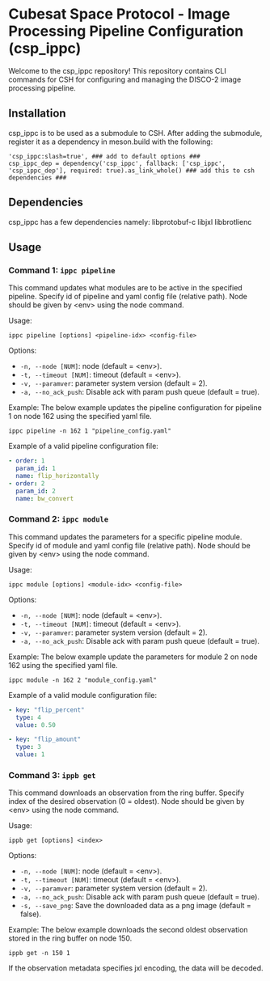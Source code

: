 # Cubesat Space Protocol - Image Processing Pipeline Configuration (csp_ippc)

Welcome to the csp_ippc repository! This repository contains CLI commands for CSH for configuring and managing the DISCO-2 image processing pipeline.

## Installation

csp_ippc is to be used as a submodule to CSH. After adding the submodule, register it as a dependency in meson.build with the following:

```
'csp_ippc:slash=true', ### add to default options ###
csp_ippc_dep = dependency('csp_ippc', fallback: ['csp_ippc', 'csp_ippc_dep'], required: true).as_link_whole() ### add this to csh dependencies ###
```

## Dependencies

csp_ippc has a few dependencies namely: libprotobuf-c libjxl libbrotlienc

## Usage

### Command 1: `ippc pipeline`

This command updates what modules are to be active in the specified pipeline.
Specify id of pipeline and yaml config file (relative path).
Node should be given by \<env\> using the node command.

Usage:

```
ippc pipeline [options] <pipeline-idx> <config-file>
```

Options:

- `-n, --node [NUM]`: node (default = \<env\>).
- `-t, --timeout [NUM]`: timeout (default = \<env\>).
- `-v, --paramver`: parameter system version (default = 2).
- `-a, --no_ack_push`: Disable ack with param push queue (default = true).

Example:
The below example updates the pipeline configuration for pipeline 1 on node 162 using the specified yaml file.

```
ippc pipeline -n 162 1 "pipeline_config.yaml"
```

Example of a valid pipeline configuration file:

```yaml
- order: 1
  param_id: 1
  name: flip_horizontally
- order: 2
  param_id: 2
  name: bw_convert
```

### Command 2: `ippc module`

This command updates the parameters for a specific pipeline module.
Specify id of module and yaml config file (relative path).
Node should be given by \<env\> using the node command.

Usage:

```
ippc module [options] <module-idx> <config-file>
```

Options:

- `-n, --node [NUM]`: node (default = \<env\>).
- `-t, --timeout [NUM]`: timeout (default = \<env\>).
- `-v, --paramver`: parameter system version (default = 2).
- `-a, --no_ack_push`: Disable ack with param push queue (default = true).

Example:
The below example update the parameters for module 2 on node 162 using the specified yaml file.

```
ippc module -n 162 2 "module_config.yaml"
```

Example of a valid module configuration file:

```yaml
- key: "flip_percent"
  type: 4
  value: 0.50

- key: "flip_amount"
  type: 3
  value: 1
```

### Command 3: `ippb get`

This command downloads an observation from the ring buffer.
Specify index of the desired observation (0 = oldest).
Node should be given by \<env\> using the node command.

Usage:

```
ippb get [options] <index>
```

Options:

- `-n, --node [NUM]`: node (default = \<env\>).
- `-t, --timeout [NUM]`: timeout (default = \<env\>).
- `-v, --paramver`: parameter system version (default = 2).
- `-a, --no_ack_push`: Disable ack with param push queue (default = true).
- `-s, --save_png`: Save the downloaded data as a png image (default = false).

Example:
The below example downloads the second oldest observation stored in the ring buffer on node 150.

```
ippb get -n 150 1
```

If the observation metadata specifies jxl encoding, the data will be decoded.